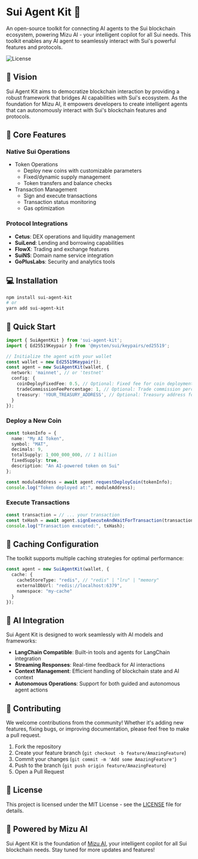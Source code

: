 # Sui Agent Kit 🌊

An open-source toolkit for connecting AI agents to the Sui blockchain ecosystem, powering Mizu AI - your intelligent copilot for all Sui needs. This toolkit enables any AI agent to seamlessly interact with Sui's powerful features and protocols.

![License](https://img.shields.io/github/license/mjkid221/sui-agent-kit?style=for-the-badge)

## 🎯 Vision

Sui Agent Kit aims to democratize blockchain interaction by providing a robust framework that bridges AI capabilities with Sui's ecosystem. As the foundation for Mizu AI, it empowers developers to create intelligent agents that can autonomously interact with Sui's blockchain features and protocols.

## 🔧 Core Features

### Native Sui Operations
- Token Operations
  - Deploy new coins with customizable parameters
  - Fixed/dynamic supply management
  - Token transfers and balance checks
- Transaction Management
  - Sign and execute transactions
  - Transaction status monitoring
  - Gas optimization

### Protocol Integrations
- **Cetus**: DEX operations and liquidity management
- **SuiLend**: Lending and borrowing capabilities
- **FlowX**: Trading and exchange features
- **SuiNS**: Domain name service integration
- **GoPlusLabs**: Security and analytics tools

## 💻 Installation

```bash
npm install sui-agent-kit
# or
yarn add sui-agent-kit
```

## 🚀 Quick Start

```typescript
import { SuiAgentKit } from 'sui-agent-kit';
import { Ed25519Keypair } from '@mysten/sui/keypairs/ed25519';

// Initialize the agent with your wallet
const wallet = new Ed25519Keypair();
const agent = new SuiAgentKit(wallet, {
  network: 'mainnet', // or 'testnet'
  config: {
    coinDeployFixedFee: 0.5, // Optional: Fixed fee for coin deployment (in SUI)
    tradeCommissionFeePercentage: 1, // Optional: Trade commission percentage
    treasury: 'YOUR_TREASURY_ADDRESS', // Optional: Treasury address for fees
  }
});
```

### Deploy a New Coin

```typescript
const tokenInfo = {
  name: "My AI Token",
  symbol: "MAT",
  decimals: 9,
  totalSupply: 1_000_000_000, // 1 billion
  fixedSupply: true,
  description: "An AI-powered token on Sui"
};

const moduleAddress = await agent.requestDeployCoin(tokenInfo);
console.log("Token deployed at:", moduleAddress);
```

### Execute Transactions

```typescript
const transaction = // ... your transaction
const txHash = await agent.signExecuteAndWaitForTransaction(transaction);
console.log("Transaction executed:", txHash);
```

## 🔐 Caching Configuration

The toolkit supports multiple caching strategies for optimal performance:

```typescript
const agent = new SuiAgentKit(wallet, {
  cache: {
    cacheStoreType: "redis", // "redis" | "lru" | "memory"
    externalDbUrl: "redis://localhost:6379",
    namespace: "my-cache"
  }
});
```

## 🤖 AI Integration

Sui Agent Kit is designed to work seamlessly with AI models and frameworks:

- **LangChain Compatible**: Built-in tools and agents for LangChain integration
- **Streaming Responses**: Real-time feedback for AI interactions
- **Context Management**: Efficient handling of blockchain state and AI context
- **Autonomous Operations**: Support for both guided and autonomous agent actions

## 🤝 Contributing

We welcome contributions from the community! Whether it's adding new features, fixing bugs, or improving documentation, please feel free to make a pull request.

1. Fork the repository
2. Create your feature branch (`git checkout -b feature/AmazingFeature`)
3. Commit your changes (`git commit -m 'Add some AmazingFeature'`)
4. Push to the branch (`git push origin feature/AmazingFeature`)
5. Open a Pull Request

## 📜 License

This project is licensed under the MIT License - see the [LICENSE](LICENSE) file for details.

## 🌟 Powered by Mizu AI

Sui Agent Kit is the foundation of [Mizu AI](https://github.com/mjkid221/mizu-network), your intelligent copilot for all Sui blockchain needs. Stay tuned for more updates and features!